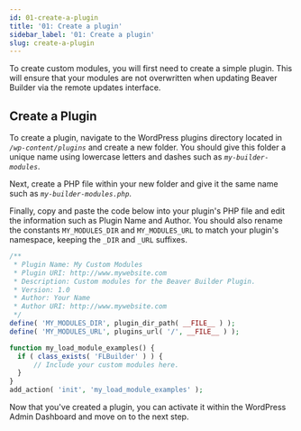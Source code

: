 ```yaml
---
id: 01-create-a-plugin
title: '01: Create a plugin'
sidebar_label: '01: Create a plugin'
slug: create-a-plugin
---
```


To create custom modules, you will first need to create a simple plugin. This will ensure that your modules are not overwritten when updating Beaver Builder via the remote updates interface.

## Create a Plugin

To create a plugin, navigate to the WordPress plugins directory located in _`/wp-content/plugins`_ and create a new folder. You should give this folder a unique name using lowercase letters and dashes such as _`my-builder-modules`_.

Next, create a PHP file within your new folder and give it the same name such as _`my-builder-modules.php`_.

Finally, copy and paste the code below into your plugin's PHP file and edit the information such as Plugin Name and Author. You should also rename the constants `MY_MODULES_DIR` and `MY_MODULES_URL` to match your plugin's
namespace, keeping the `_DIR` and `_URL` suffixes.

```php
/**
 * Plugin Name: My Custom Modules
 * Plugin URI: http://www.mywebsite.com
 * Description: Custom modules for the Beaver Builder Plugin.
 * Version: 1.0
 * Author: Your Name
 * Author URI: http://www.mywebsite.com
 */
define( 'MY_MODULES_DIR', plugin_dir_path( __FILE__ ) );
define( 'MY_MODULES_URL', plugins_url( '/', __FILE__ ) );

function my_load_module_examples() {
  if ( class_exists( 'FLBuilder' ) ) {
      // Include your custom modules here.
  }
}
add_action( 'init', 'my_load_module_examples' );
```

Now that you've created a plugin, you can activate it within the WordPress Admin Dashboard and move on to the next step.
